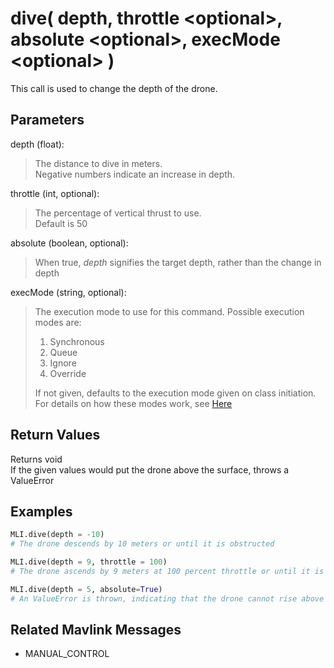 # dive( depth, throttle \<optional>, absolute \<optional>, execMode \<optional> )

This call is used to change the depth of the drone.

## Parameters

depth (float):  
> The distance to dive in meters.  
> Negative numbers indicate an increase in depth.

throttle (int, optional):
> The percentage of vertical thrust to use.  
> Default is 50

absolute (boolean, optional):
> When true, *depth* signifies the target depth, rather than the change in depth

execMode (string, optional):
> The execution mode to use for this command. Possible execution modes are:
>
> 1. Synchronous
> 1. Queue
> 1. Ignore
> 1. Override
>
> If not given, defaults to the execution mode given on class initiation.  
> For details on how these modes work, see [Here](../executionModes.md)

## Return Values

Returns void  
If the given values would put the drone above the surface, throws a ValueError

## Examples

```py
MLI.dive(depth = -10)
# The drone descends by 10 meters or until it is obstructed

MLI.dive(depth = 9, throttle = 100)
# The drone ascends by 9 meters at 100 percent throttle or until it is obstructed

MLI.dive(depth = 5, absolute=True)
# An ValueError is thrown, indicating that the drone cannot rise above the surface of the water
```

## Related Mavlink Messages

- MANUAL_CONTROL
